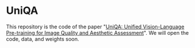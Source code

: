 # UniQA

This repository is the code of the paper "[UniQA: Unified Vision-Language Pre-training for Image Quality and Aesthetic Assessment](https://arxiv.org/abs/2406.01069v1)".
We will open the code, data, and weights soon.
